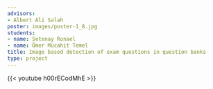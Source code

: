 ```yaml
---
advisors:
- Albert Ali Salah
poster: images/poster-1_8.jpg
students:
- name: Setenay Ronael
- name: Ömer Mücahit Temel
title: Image based detection of exam questions in question banks
type: project
---
```


{{< youtube h00rECodMhE >}}